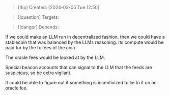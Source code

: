 
>[!tip] Created: [2024-03-05 Tue 12:50]

>[!question] Targets: 

>[!danger] Depends: 

If we could make an LLM run in decentralized fashion, then we could have a stablecoin that was balanced by the LLMs reasoning.  Its compute would be paid for by the tx fees of the coin.

The oracle fees would be looked at by the LLM.

Special beacon accounts that can signal to the LLM that the feeds are suspicious, so be extra vigilant.

It could be able to figure out if something is incentivized to lie to it on an oracle fee.